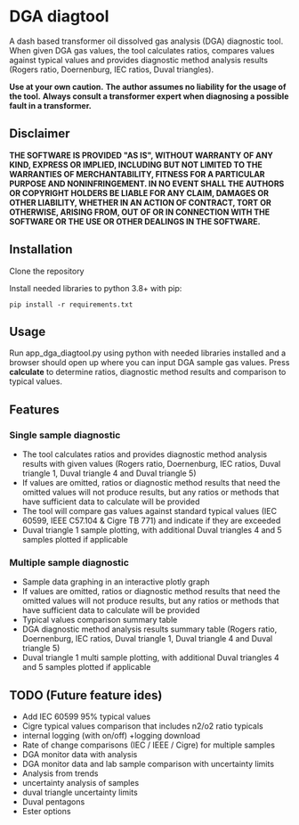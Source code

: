 # DGA diagtool

A dash based transformer oil dissolved gas analysis (DGA) diagnostic tool. When given DGA gas values, the tool calculates ratios, compares values against typical values and provides diagnostic method analysis results (Rogers ratio, Doernenburg, IEC ratios, Duval triangles).

**Use at your own caution.** **The author assumes no liability for the usage of the tool.** **Always consult a transformer expert when diagnosing a possible fault in a transformer.**

## Disclaimer

**THE SOFTWARE IS PROVIDED "AS IS", WITHOUT WARRANTY OF ANY KIND, EXPRESS OR IMPLIED, INCLUDING BUT NOT LIMITED TO THE WARRANTIES OF MERCHANTABILITY, FITNESS FOR A PARTICULAR PURPOSE AND NONINFRINGEMENT. IN NO EVENT SHALL THE AUTHORS OR COPYRIGHT HOLDERS BE LIABLE FOR ANY CLAIM, DAMAGES OR OTHER LIABILITY, WHETHER IN AN ACTION OF CONTRACT, TORT OR OTHERWISE, ARISING FROM, OUT OF OR IN CONNECTION WITH THE SOFTWARE OR THE USE OR OTHER DEALINGS IN THE SOFTWARE.**

## Installation

Clone the repository

Install needed libraries to python 3.8+ with pip:

```text
pip install -r requirements.txt
```

## Usage

Run app_dga_diagtool.py using python with needed libraries installed and a browser should open up where you can input DGA sample gas values. Press **calculate** to determine ratios, diagnostic method results and comparison to typical values.

## Features

### Single sample diagnostic

- The tool calculates ratios and provides diagnostic method analysis results with given values (Rogers ratio, Doernenburg, IEC ratios, Duval triangle 1, Duval triangle 4 and Duval triangle 5)
- If values are omitted, ratios or diagnostic method results that need the omitted values will not produce results, but any ratios or methods that have sufficient data to calculate will be provided
- The tool will compare gas values against standard typical values (IEC 60599, IEEE C57.104 & Cigre TB 771) and indicate if they are exceeded
- Duval triangle 1 sample plotting, with additional Duval triangles 4 and 5 samples plotted if applicable

### Multiple sample diagnostic

- Sample data graphing in an interactive plotly graph
- If values are omitted, ratios or diagnostic method results that need the omitted values will not produce results, but any ratios or methods that have sufficient data to calculate will be provided
- Typical values comparison summary table
- DGA diagnostic method analysis results summary table (Rogers ratio, Doernenburg, IEC ratios, Duval triangle 1, Duval triangle 4 and Duval triangle 5)
- Duval triangle 1 multi sample plotting, with additional Duval triangles 4 and 5 samples plotted if applicable

## TODO (Future feature ides)

- Add IEC 60599 95% typical values
- Cigre typical values comparison that includes n2/o2 ratio typicals
- internal logging (with on/off) +logging download
- Rate of change comparisons (IEC / IEEE / Cigre) for multiple samples
- DGA monitor data with analysis
- DGA monitor data and lab sample comparison with uncertainty limits
- Analysis from trends
- uncertainty analysis of samples
- duval triangle uncertainty limits
- Duval pentagons
- Ester options

